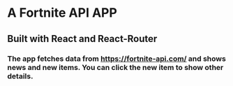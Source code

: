 # A Fortnite API APP

## Built with React and React-Router

### The app fetches data from https://fortnite-api.com/ and shows news and new items. You can click the new item to show other details.
